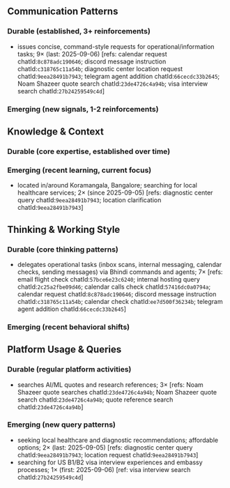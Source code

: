 ## Communication Patterns
### Durable (established, 3+ reinforcements)
- issues concise, command-style requests for operational/information tasks; 9× (last: 2025-09-06) [refs: calendar request chatId:`8c878adc190646`; discord message instruction chatId:`c318765c11a54b`; diagnostic center location request chatId:`9eea28491b7943`; telegram agent addition chatId:`66cecdc33b2645`; Noam Shazeer quote search chatId:`23de4726c4a94b`; visa interview search chatId:`27b24259549c4d`]

### Emerging (new signals, 1-2 reinforcements)

## Knowledge & Context
### Durable (core expertise, established over time)

### Emerging (recent learning, current focus)
- located in/around Koramangala, Bangalore; searching for local healthcare services; 2× (since 2025-09-05) [refs: diagnostic center query chatId:`9eea28491b7943`; location clarification chatId:`9eea28491b7943`]

## Thinking & Working Style
### Durable (core thinking patterns)
- delegates operational tasks (inbox scans, internal messaging, calendar checks, sending messages) via Bhindi commands and agents; 7× [refs: email flight check chatId:`57bce6e23c6240`; internal hosting query chatId:`2c25a2fbe09d46`; calendar calls check chatId:`57416dc0a0794a`; calendar request chatId:`8c878adc190646`; discord message instruction chatId:`c318765c11a54b`; calendar check chatId:`ee7d500f36234b`; telegram agent addition chatId:`66cecdc33b2645`]

### Emerging (recent behavioral shifts)

## Platform Usage & Queries
### Durable (regular platform activities)
- searches AI/ML quotes and research references; 3× [refs: Noam Shazeer quote searches chatId:`23de4726c4a94b`; Noam Shazeer quote search chatId:`23de4726c4a94b`; quote reference search chatId:`23de4726c4a94b`]

### Emerging (new query patterns)
- seeking local healthcare and diagnostic recommendations; affordable options; 2× (last: 2025-09-05) [refs: diagnostic center query chatId:`9eea28491b7943`; location request chatId:`9eea28491b7943`]
- searching for US B1/B2 visa interview experiences and embassy processes; 1× (first: 2025-09-06) [ref: visa interview search chatId:`27b24259549c4d`]